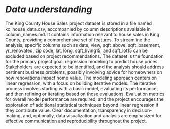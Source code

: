 # *Data understanding*

The King County House Sales project dataset is stored in a file named kc_house_data.csv, accompanied by column descriptions available in column_names.md. It contains information relevant to house sales in King County, providing a comprehensive set of features. To streamline the analysis, specific columns such as date, view, sqft_above, sqft_basement, yr_renovated, zip code, lat, long, sqft_living15, and sqft_lot15 can be excluded based on project recommendations. The dataset is the foundation for the primary project goal: regression modeling to predict house prices. Stakeholders are expected to be identified, and the analysis should address pertinent business problems, possibly involving advice for homeowners on how renovations impact home value. The modeling approach centers on linear regression, with a focus on building iterative models. The iterative process involves starting with a basic model, evaluating its performance, and then refining or iterating based on those evaluations. Evaluation metrics for overall model performance are required, and the project encourages the exploration of additional statistical techniques beyond linear regression if they contribute value. Clear documentation, transparency in decision-making, and, optionally, data visualization and analysis are emphasized for effective communication and reproducibility throughout the project.
